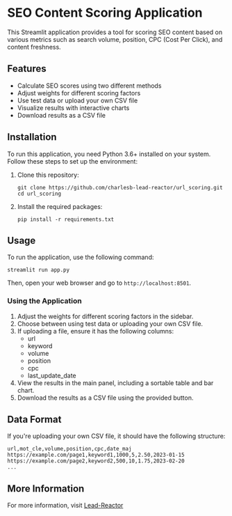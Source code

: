 # SEO Content Scoring Application

This Streamlit application provides a tool for scoring SEO content based on various metrics such as search volume, position, CPC (Cost Per Click), and content freshness.

## Features

- Calculate SEO scores using two different methods
- Adjust weights for different scoring factors
- Use test data or upload your own CSV file
- Visualize results with interactive charts
- Download results as a CSV file

## Installation

To run this application, you need Python 3.6+ installed on your system. Follow these steps to set up the environment:

1. Clone this repository:
   ```
   git clone https://github.com/charlesb-lead-reactor/url_scoring.git
   cd url_scoring
   ```

2. Install the required packages:
   ```
   pip install -r requirements.txt
   ```

## Usage

To run the application, use the following command:

```
streamlit run app.py
```

Then, open your web browser and go to `http://localhost:8501`.

### Using the Application

1. Adjust the weights for different scoring factors in the sidebar.
2. Choose between using test data or uploading your own CSV file.
3. If uploading a file, ensure it has the following columns:
   - url
   - keyword
   - volume
   - position
   - cpc
   - last_update_date
4. View the results in the main panel, including a sortable table and bar chart.
5. Download the results as a CSV file using the provided button.

## Data Format

If you're uploading your own CSV file, it should have the following structure:

```
url,mot_cle,volume,position,cpc,date_maj
https://example.com/page1,keyword1,1000,5,2.50,2023-01-15
https://example.com/page2,keyword2,500,10,1.75,2023-02-20
...
```

## More Information
For more information, visit [Lead-Reactor](https://lead-reactor.io)
